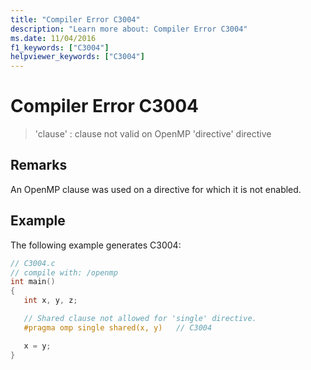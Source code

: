 ```yaml
---
title: "Compiler Error C3004"
description: "Learn more about: Compiler Error C3004"
ms.date: 11/04/2016
f1_keywords: ["C3004"]
helpviewer_keywords: ["C3004"]
---
```

# Compiler Error C3004

> 'clause' : clause not valid on OpenMP 'directive' directive

## Remarks

An OpenMP clause was used on a directive for which it is not enabled.

## Example

The following example generates C3004:

```c
// C3004.c
// compile with: /openmp
int main()
{
   int x, y, z;

   // Shared clause not allowed for 'single' directive.
   #pragma omp single shared(x, y)   // C3004

   x = y;
}
```

